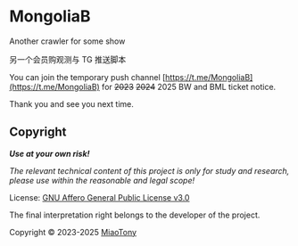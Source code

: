 # MongoliaB

Another crawler for some show

另一个会员购观测与 TG 推送脚本

You can join the temporary push channel [https://t.me/MongoliaB](https://t.me/MongoliaB) for ~~2023~~ ~~2024~~ 2025 BW and BML ticket notice.   

Thank you and see you next time.


## Copyright

***Use at your own risk!***

*The relevant technical content of this project is only for study and research, please use within the reasonable and legal scope!*

License: [GNU Affero General Public License v3.0](LICENSE)  

The final interpretation right belongs to the developer of the project.

Copyright © 2023-2025 [MiaoTony](https://github.com/miaotony)
